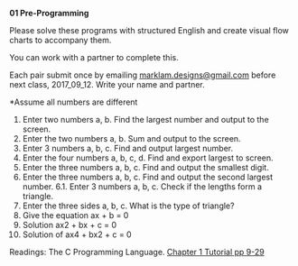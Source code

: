 **01 Pre-Programming**

Please solve these programs with structured English and create visual flow charts to accompany them.

You can work with a partner to complete this.

Each pair submit once by emailing marklam.designs@gmail.com before next class, 2017_09_12. Write your name and partner.

*Assume all numbers are different

1. Enter two numbers a, b. Find the largest number and output to the screen.
2. Enter the two numbers a, b. Sum and output to the screen.
3. Enter 3 numbers a, b, c. Find and output largest number.
4. Enter the four numbers a, b, c, d. Find and export largest to screen.
5. Enter the three numbers a, b, c. Find and output the smallest digit.
6. Enter the three numbers a, b, c. Find and output the second largest number.
6.1. Enter 3 numbers a, b, c. Check if the lengths form a triangle.
7. Enter the three sides a, b, c. What is the type of triangle?
8. Give the equation ax + b = 0
9. Solution ax2 + bx + c = 0
10. Solution of ax4 + bx2 + c = 0

Readings:
The C Programming Language. [Chapter 1 Tutorial pp 9-29](https://github.com/Emceelamb/Intro2Programming/blob/master/resources/texts/ProgrammingLanguageAnsiC.pdf)
